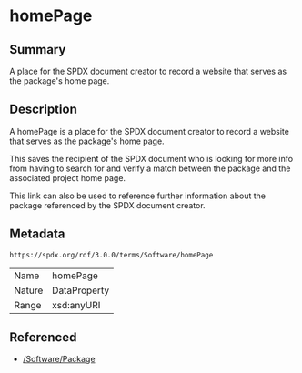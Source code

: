 <!-- Automatically generated by spec-parser v2.1.0 on 2024-06-17T10:36:57.838737+00:00 -->
<!-- SPDX-License-Identifier: Community-Spec-1.0 -->

# homePage

## Summary

A place for the SPDX document creator to record a website that serves as the
package's home page.


## Description

A homePage is a place for the SPDX document creator to record a website that
serves as the package's home page.

This saves the recipient of the SPDX document who is looking for more info from
having to search for and verify a match between the package and the associated
project home page.

This link can also be used to reference further information about the package
referenced by the SPDX document creator.


## Metadata

`https://spdx.org/rdf/3.0.0/terms/Software/homePage`


| | |
|---|---|
| Name | homePage |
| Nature | DataProperty |
| Range | xsd:anyURI |




## Referenced

- [/Software/Package](../../Software/Classes/Package.md)

